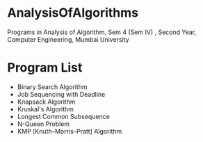 # AnalysisOfAlgorithms
Programs in Analysis of Algorithm, Sem 4 (Sem IV) , Second Year, Computer Engineering, Mumbai University

# Program List
- Binary Search Algorithm
- Job Sequencing with Deadline
- Knapsack Algorithm
- Kruskal's Algorithm
- Longest Common Subsequence
- N-Queen Problem
- KMP [Knuth–Morris–Pratt] Algorithm
